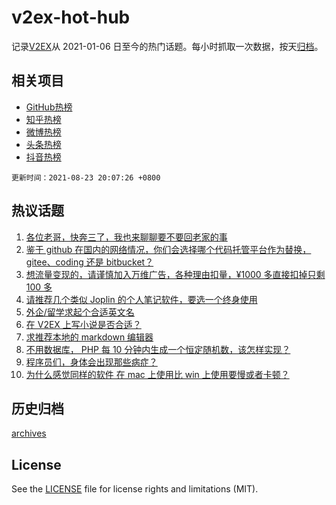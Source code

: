 # v2ex-hot-hub

 记录[V2EX](https://www.v2ex.com/)从 2021-01-06 日至今的热门话题。每小时抓取一次数据，按天[归档](archives)。
 
 ## 相关项目

- [GitHub热榜](https://github.com/snaildev/github-hot-hub)
- [知乎热榜](https://github.com/snaildev/zhihu-hot-hub)
- [微博热榜](https://github.com/snaildev/weibo-hot-hub)
- [头条热榜](https://github.com/snaildev/toutiao-hot-hub)
- [抖音热榜](https://github.com/snaildev/douyin-hot-hub)


 `更新时间：2021-08-23 20:07:26 +0800`

## 热议话题

1. [各位老哥，快奔三了，我也来聊聊要不要回老家的事](https://www.v2ex.com/t/797356)
1. [鉴于 github 在国内的网络情况，你们会选择哪个代码托管平台作为替换， gitee、coding 还是 bitbucket？](https://www.v2ex.com/t/797399)
1. [想流量变现的，请谨慎加入万维广告，各种理由扣量，¥1000 多直接扣掉只剩 100 多](https://www.v2ex.com/t/797391)
1. [请推荐几个类似 Joplin 的个人笔记软件，要选一个终身使用](https://www.v2ex.com/t/797372)
1. [外企/留学求起个合适英文名](https://www.v2ex.com/t/797368)
1. [在 V2EX 上写小说是否合适？](https://www.v2ex.com/t/797396)
1. [求推荐本地的 markdown 编辑器](https://www.v2ex.com/t/797452)
1. [不用数据库， PHP 每 10 分钟内生成一个恒定随机数，该怎样实现？](https://www.v2ex.com/t/797408)
1. [程序员们，身体会出现那些病症？](https://www.v2ex.com/t/797397)
1. [为什么感觉同样的软件 在 mac 上使用比 win 上使用要慢或者卡顿？](https://www.v2ex.com/t/797439)

## 历史归档

[archives](archives)

## License

See the [LICENSE](LICENSE) file for license rights and limitations (MIT).
